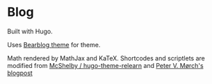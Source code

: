 # Blog

Built with Hugo.

Uses [Bearblog theme](https://github.com/janraasch/hugo-bearblog) for theme.

Math rendered by MathJax and KaTeX. Shortcodes and scriptlets are modified from [McShelby / hugo-theme-relearn](https://github.com/McShelby/hugo-theme-relearn) and [Peter V. Mørch's blogpost](https://www.morch.com/posts/2021-07-24-mathjax-in-hugo/)

